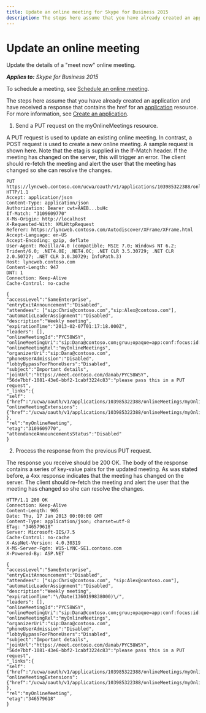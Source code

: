 ```yaml
---
title: Update an online meeting for Skype for Business 2015
description: The steps here assume that you have already created an application and have received a response that contains the href for an application resource.
---
```


# Update an online meeting
Update the details of a "meet now" online meeting.


 _**Applies to:** Skype for Business 2015_

To schedule a meeting, see [Schedule an online meeting](ScheduleAnOnlineMeeting.md).

The steps here assume that you have already created an application and have received a response that contains the href for an [application](application_ref.md) resource. For more information, see [Create an application](CreateAnApplication.md).

1. Send a PUT request on the myOnlineMeetings resource.
 
 A PUT request is used to update an existing online meeting. In contrast, a POST request is used to create a new online meeting. A sample request is shown here. Note that the etag is supplied in the If-Match header. If the meeting has changed on the server, this will trigger an error. The client should re-fetch the meeting and alert the user that the meeting has changed so she can resolve the changes.
 
```
PUT https://lyncweb.contoso.com/ucwa/oauth/v1/applications/103985322388/onlineMeetings/myOnlineMeetings/PYC58WSY HTTP/1.1
Accept: application/json
Content-Type: application/json
Authorization: Bearer cwt=AAEB...buHc
If-Match: "3109609770"
X-Ms-Origin: http://localhost
X-Requested-With: XMLHttpRequest
Referer: https://lyncweb.contoso.com/Autodiscover/XFrame/XFrame.html
Accept-Language: en-US
Accept-Encoding: gzip, deflate
User-Agent: Mozilla/4.0 (compatible; MSIE 7.0; Windows NT 6.2; Trident/6.0; .NET4.0E; .NET4.0C; .NET CLR 3.5.30729; .NET CLR 2.0.50727; .NET CLR 3.0.30729; InfoPath.3)
Host: lyncweb.contoso.com
Content-Length: 947
DNT: 1
Connection: Keep-Alive
Cache-Control: no-cache

{
"accessLevel":"SameEnterprise", 
"entryExitAnnouncement":"Disabled",
"attendees": ["sip:Chris@contoso.com","sip:Alex@contoso.com"],
"automaticLeaderAssignment":"Disabled",
"description":"Weekly meeting",
"expirationTime":"2013-02-07T01:17:18.000Z",
"leaders": [],
"onlineMeetingId":"PYC58WSY",
"onlineMeetingUri":"sip:Dana@contoso.com;gruu;opaque=app:conf:focus:id:PYC58WSY",
"onlineMeetingRel":"myOnlineMeetings",
"organizerUri":"sip:Dana@contoso.com",
"phoneUserAdmission":"Disabled",
"lobbyBypassForPhoneUsers":"Disabled",
"subject":"Important details",
"joinUrl":"https://meet.contoso.com/danab/PYC58WSY",
"56de7bbf-1081-43e6-bbf2-1cabf3224c83":"please pass this in a PUT request",
"_links":{
"self":{"href":"/ucwa/oauth/v1/applications/103985322388/onlineMeetings/myOnlineMeetings/PYC58WSY"},
"onlineMeetingExtensions":{"href":"/ucwa/oauth/v1/applications/103985322388/onlineMeetings/myOnlineMeetings/PYC58WSY/extensions"}
},
"rel":"myOnlineMeeting",
"etag":"3109609770",
"attendanceAnnouncementsStatus":"Disabled"
}
```

2. Process the response from the previous PUT request.
 
 The response you receive should be 200 OK. The body of the response contains a series of key-value pairs for the updated meeting. As was stated before, a 4xx response indicates that the meeting has changed on the server. The client should re-fetch the meeting and alert the user that the meeting has changed so she can resolve the changes.
 
```
HTTP/1.1 200 OK
Connection: Keep-Alive
Content-Length: 905
Date: Thu, 17 Jan 2013 00:00:00 GMT
Content-Type: application/json; charset=utf-8
ETag: "346579618"
Server: Microsoft-IIS/7.5
Cache-Control: no-cache
X-AspNet-Version: 4.0.30319
X-MS-Server-Fqdn: W15-LYNC-SE1.contoso.com
X-Powered-By: ASP.NET

{
"accessLevel":"SameEnterprise",
"entryExitAnnouncement":"Disabled",
"attendees": ["sip:Chris@contoso.com", "sip:Alex@contoso.com"],
"automaticLeaderAssignment":"Disabled",
"description":"Weekly meeting",
"expirationTime":"\/Date(1360199838000)\/",
"leaders": [],
"onlineMeetingId":"PYC58WSY",
"onlineMeetingUri":"sip:Dana@contoso.com;gruu;opaque=app:conf:focus:id:PYC58WSY",
"onlineMeetingRel":"myOnlineMeetings",
"organizerUri":"sip:Dana@contoso.com",
"phoneUserAdmission":"Disabled",
"lobbyBypassForPhoneUsers":"Disabled",
"subject":"Important details",
"joinUrl":"https://meet.contoso.com/danab/PYC58WSY",
"56de7bbf-1081-43e6-bbf2-1cabf3224c83":"please pass this in a PUT request",
"_links":{
"self":{"href":"/ucwa/oauth/v1/applications/103985322388/onlineMeetings/myOnlineMeetings/PYC58WSY"},
"onlineMeetingExtensions":{"href":"/ucwa/oauth/v1/applications/103985322388/onlineMeetings/myOnlineMeetings/PYC58WSY/extensions"}
},
"rel":"myOnlineMeeting",
"etag":"346579618"
}
```

